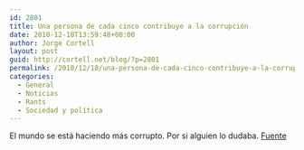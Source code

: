 ```yaml
---
id: 2801
title: Una persona de cada cinco contribuye a la corrupción
date: 2010-12-18T13:59:48+00:00
author: Jorge Cortell
layout: post
guid: http://cortell.net/blog/?p=2801
permalink: /2010/12/18/una-persona-de-cada-cinco-contribuye-a-la-corrupcion/
categories:
  - General
  - Noticias
  - Rants
  - Sociedad y polí­tica
---
```

El mundo se está haciendo más corrupto. Por si alguien lo dudaba. <a title="http://english.aljazeera.net/news/europe/2010/12/20101297627332580.html" href="http://english.aljazeera.net/news/europe/2010/12/20101297627332580.html" target="_blank">Fuente</a>